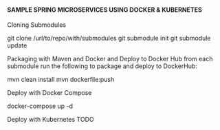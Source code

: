 #### SAMPLE SPRING MICROSERVICES USING DOCKER & KUBERNETES

Cloning Submodules

git clone /url/to/repo/with/submodules
git submodule init
git submodule update

Packaging with Maven and Docker and Deploy to Docker Hub
from each submodule run the following to package and deploy to DockerHub:
 
 mvn clean install
 mvn dockerfile:push
 
 Deploy with Docker Compose
 
 docker-compose up -d
 
 Deploy with Kubernetes
 TODO
 
 